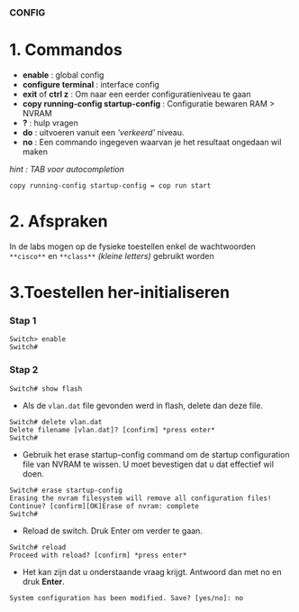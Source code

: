 ###  CONFIG

# 1. Commandos


- **enable** : global config
- **configure terminal** : interface config
- **exit** of **ctrl z** : Om naar een eerder configuratieniveau te gaan
- **copy running-config startup-config** : Configuratie bewaren RAM > NVRAM
- **?** : hulp vragen
- **do** : uitvoeren vanuit een *'verkeerd'* niveau.
- **no** : Een commando ingegeven waarvan je het resultaat ongedaan wil maken

*hint : TAB voor autocompletion*

```copy running-config startup-config = cop run start```

# 2. Afspraken

In de labs mogen op de fysieke toestellen enkel de wachtwoorden
```**cisco**``` en ```**class**``` *(kleine letters)* gebruikt worden

# 3.Toestellen her-initialiseren

### Stap 1

``` 
Switch> enable
Switch#
```
### Stap 2

```Switch# show flash ```

- Als de ``` vlan.dat ``` file gevonden werd in flash, delete dan deze file.
``` 
Switch# delete vlan.dat
Delete filename [vlan.dat]? [confirm] *press enter*
Switch#
```

- Gebruik het erase startup-config command om de startup configuration file van
NVRAM te wissen. U moet bevestigen dat u dat effectief wil doen.

``` 
Switch# erase startup-config
Erasing the nvram filesystem will remove all configuration files!
Continue? [confirm][OK]Erase of nvram: complete
Switch#
```

- Reload de switch. Druk Enter om verder te gaan.

``` 
Switch# reload
Proceed with reload? [confirm] *press enter*
```

- Het kan zijn dat u onderstaande vraag krijgt. Antwoord dan met no en druk **Enter**.

``` 
System configuration has been modified. Save? [yes/no]: no
```

